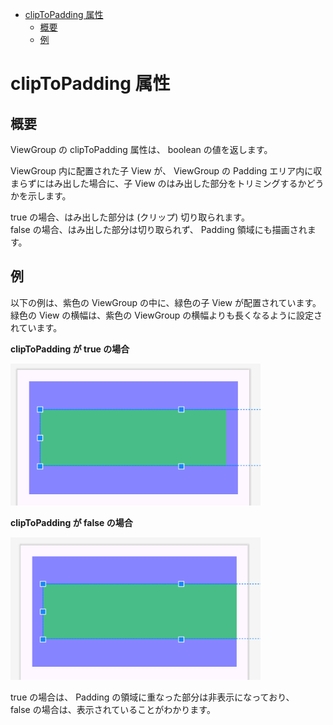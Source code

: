 - [clipToPadding 属性](#cliptopadding-属性)
  - [概要](#概要)
  - [例](#例)


# clipToPadding 属性

## 概要

ViewGroup の clipToPadding 属性は、 boolean の値を返します。

ViewGroup 内に配置された子 View が、 ViewGroup の Padding エリア内に収まらずにはみ出した場合に、子 View のはみ出した部分をトリミングするかどうかを示します。

true の場合、はみ出した部分は (クリップ) 切り取られます。  
false の場合、はみ出した部分は切り取られず、 Padding 領域にも描画されます。


## 例

以下の例は、紫色の ViewGroup の中に、緑色の子 View が配置されています。緑色の View の横幅は、紫色の ViewGroup の横幅よりも長くなるように設定されています。

**clipToPadding が true の場合**

<img src="./画像/clipToPaddingがtrueの場合.PNG" width="400">


**clipToPadding が false の場合**

<img src="./画像/clipToPaddingがfalseの場合.PNG" width="400">

true の場合は、 Padding の領域に重なった部分は非表示になっており、  
false の場合は、表示されていることがわかります。

